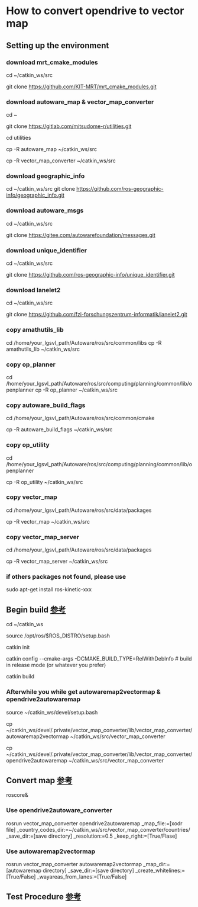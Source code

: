 # How to convert opendrive to vector map 

## Setting up the environment

### download mrt_cmake_modules
cd ~/catkin_ws/src

git clone https://github.com/KIT-MRT/mrt_cmake_modules.git

### download autoware_map & vector_map_converter
cd ~

git clone https://gitlab.com/mitsudome-r/utilities.git

cd utilities

cp -R autoware_map ~/catkin_ws/src

cp -R vector_map_converter ~/catkin_ws/src

### download geographic_info
cd ~/catkin_ws/src
git clone https://github.com/ros-geographic-info/geographic_info.git

### download autoware_msgs
cd ~/catkin_ws/src

git clone https://gitee.com/autowarefoundation/messages.git

### download unique_identifier
cd ~/catkin_ws/src

git clone https://github.com/ros-geographic-info/unique_identifier.git

### download lanelet2
cd ~/catkin_ws/src

git clone https://github.com/fzi-forschungszentrum-informatik/lanelet2.git

### copy amathutils_lib
cd /home/your_lgsvl_path/Autoware/ros/src/common/libs
cp -R amathutils_lib ~/catkin_ws/src

### copy op_planner
cd /home/your_lgsvl_path/Autoware/ros/src/computing/planning/common/lib/openplanner
cp -R op_planner ~/catkin_ws/src

### copy autoware_build_flags
cd /home/your_lgsvl_path/Autoware/ros/src/common/cmake

cp -R autoware_build_flags ~/catkin_ws/src

### copy op_utility
cd /home/your_lgsvl_path/Autoware/ros/src/computing/planning/common/lib/openplanner

cp -R op_utility ~/catkin_ws/src

### copy vector_map
cd /home/your_lgsvl_path/Autoware/ros/src/data/packages

cp -R vector_map ~/catkin_ws/src

### copy vector_map_server
cd /home/your_lgsvl_path/Autoware/ros/src/data/packages

cp -R vector_map_server ~/catkin_ws/src

### if others packages not found, please use 
sudo apt-get install ros-kinetic-xxx

## Begin build [参考](https://www.ctolib.com/fzi-forschungszentrum-informatik-Lanelet2.html)
cd ~/catkin_ws

source /opt/ros/$ROS_DISTRO/setup.bash

catkin init

catkin config --cmake-args -DCMAKE_BUILD_TYPE=RelWithDebInfo # build in release mode (or whatever you prefer)

catkin build

### Afterwhile you while get autowaremap2vectormap & opendrive2autowaremap
source ~/catkin_ws/devel/setup.bash

cp ~/catkin_ws/devel/.private/vector_map_converter/lib/vector_map_converter/autowaremap2vectormap ~/catkin_ws/src/vector_map_converter

cp ~/catkin_ws/devel/.private/vector_map_converter/lib/vector_map_converter/opendrive2autowaremap ~/catkin_ws/src/vector_map_converter

## Convert map [参考](https://gitlab.com/mitsudome-r/utilities/-/tree/feature/vector_map_converter/vector_map_converter)
roscore&

### Use opendrive2autoware_converter
rosrun vector_map_converter opendrive2autowaremap _map_file:=[xodr file] _country_codes_dir:=~/catkin_ws/src/vector_map_converter/countries/ _save_dir:=[save directory] _resolution:=0.5 _keep_right:=[True/Flase]

### Use autowaremap2vectormap
rosrun vector_map_converter autowaremap2vectormap _map_dir:=[autowaremap directory] _save_dir:=[save directory] _create_whitelines:=[True/False] _wayareas_from_lanes:=[True/False]

## Test Procedure [参考](https://gitlab.com/autowarefoundation/autoware.ai/utilities/-/merge_requests/2#converting-from-lanelet2)





